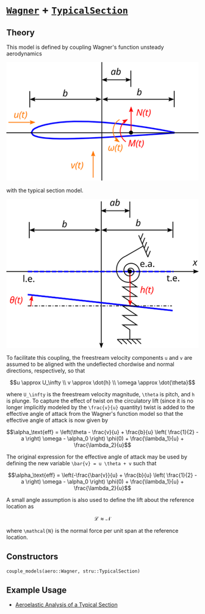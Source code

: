 # [`Wagner`](@ref) + [`TypicalSection`](@ref)

## Theory

This model is defined by coupling Wagner's function unsteady aerodynamics

![](../airfoil.svg)

with the typical section model.  

![](../typical-section.svg)

To facilitate this coupling, the freestream velocity components ``u`` and ``v`` are assumed to be aligned with the undeflected chordwise and normal directions, respectively, so that
```math
u \approx U_\infty \\
v \approx \dot{h} \\
\omega \approx \dot{\theta}
```
where ``U_\infty`` is the freestream velocity magnitude, ``\theta`` is pitch, and ``h`` is plunge. To capture the effect of twist on the circulatory lift (since it is no longer implicitly modeled by the ``\frac{v}{u}`` quantity) twist is added to the effective angle of attack from the Wagner's function model so that the effective angle of attack is now given by
```math
\alpha_\text{eff} = \left(\theta - \frac{v}{u} + \frac{b}{u} \left( \frac{1}{2} - a \right) \omega - \alpha_0 \right) \phi(0) + \frac{\lambda_1}{u} + \frac{\lambda_2}{u}
```
The original expression for the effective angle of attack may be used by defining the new variable ``\bar{v} = u \theta + v`` such that
```math
\alpha_\text{eff} = \left(-\frac{\bar{v}}{u} + \frac{b}{u} \left( \frac{1}{2} - a \right) \omega - \alpha_0 \right) \phi(0) + \frac{\lambda_1}{u} + \frac{\lambda_2}{u}
```
A small angle assumption is also used to define the lift about the reference location as
```math
\mathcal{L} \approx \mathcal{N}
```
where ``\mathcal{N}`` is the normal force per unit span at the reference location.

## Constructors

```@docs
couple_models(aero::Wagner, stru::TypicalSection)
```

## Example Usage
 - [Aeroelastic Analysis of a Typical Section](@ref)
